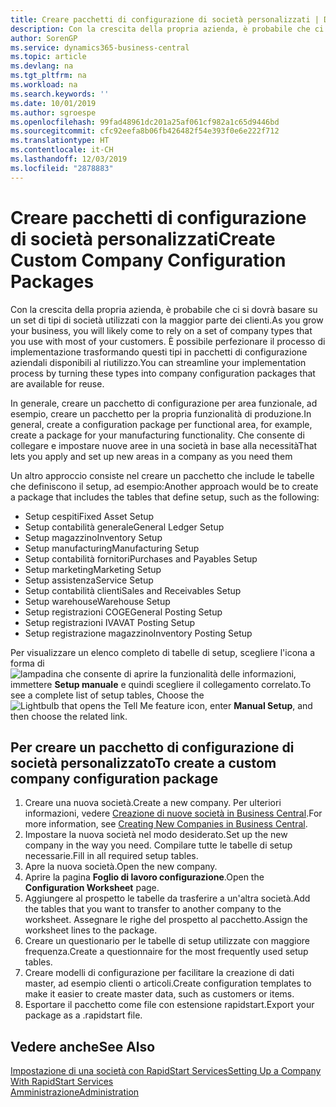 ```yaml
---
title: Creare pacchetti di configurazione di società personalizzati | Documenti Microsoft
description: Con la crescita della propria azienda, è probabile che ci si dovrà basare su un set di tipi di società utilizzati con la maggior parte dei clienti. È possibile perfezionare il processo di implementazione trasformando questi tipi in pacchetti di configurazione aziendali disponibili al riutilizzo.
author: SorenGP
ms.service: dynamics365-business-central
ms.topic: article
ms.devlang: na
ms.tgt_pltfrm: na
ms.workload: na
ms.search.keywords: ''
ms.date: 10/01/2019
ms.author: sgroespe
ms.openlocfilehash: 99fad48961dc201a25af061cf982a1c65d9446bd
ms.sourcegitcommit: cfc92eefa8b06fb426482f54e393f0e6e222f712
ms.translationtype: HT
ms.contentlocale: it-CH
ms.lasthandoff: 12/03/2019
ms.locfileid: "2878883"
---
```

# <a name="create-custom-company-configuration-packages"></a><span data-ttu-id="bd78a-104">Creare pacchetti di configurazione di società personalizzati</span><span class="sxs-lookup"><span data-stu-id="bd78a-104">Create Custom Company Configuration Packages</span></span>
<span data-ttu-id="bd78a-105">Con la crescita della propria azienda, è probabile che ci si dovrà basare su un set di tipi di società utilizzati con la maggior parte dei clienti.</span><span class="sxs-lookup"><span data-stu-id="bd78a-105">As you grow your business, you will likely come to rely on a set of company types that you use with most of your customers.</span></span> <span data-ttu-id="bd78a-106">È possibile perfezionare il processo di implementazione trasformando questi tipi in pacchetti di configurazione aziendali disponibili al riutilizzo.</span><span class="sxs-lookup"><span data-stu-id="bd78a-106">You can streamline your implementation process by turning these types into company configuration packages that are available for reuse.</span></span>  

<span data-ttu-id="bd78a-107">In generale, creare un pacchetto di configurazione per area funzionale, ad esempio, creare un pacchetto per la propria funzionalità di produzione.</span><span class="sxs-lookup"><span data-stu-id="bd78a-107">In general, create a configuration package per functional area, for example, create a package for your manufacturing functionality.</span></span> <span data-ttu-id="bd78a-108">Che consente di collegare e impostare nuove aree in una società in base alla necessità</span><span class="sxs-lookup"><span data-stu-id="bd78a-108">That lets you apply and set up new areas in a company as you need them</span></span>  

<span data-ttu-id="bd78a-109">Un altro approccio consiste nel creare un pacchetto che include le tabelle che definiscono il setup, ad esempio:</span><span class="sxs-lookup"><span data-stu-id="bd78a-109">Another approach would be to create a package that includes the tables that define setup, such as the following:</span></span>  

-   <span data-ttu-id="bd78a-110">Setup cespiti</span><span class="sxs-lookup"><span data-stu-id="bd78a-110">Fixed Asset Setup</span></span>  
-   <span data-ttu-id="bd78a-111">Setup contabilità generale</span><span class="sxs-lookup"><span data-stu-id="bd78a-111">General Ledger Setup</span></span>  
-   <span data-ttu-id="bd78a-112">Setup magazzino</span><span class="sxs-lookup"><span data-stu-id="bd78a-112">Inventory Setup</span></span>  
-   <span data-ttu-id="bd78a-113">Setup manufacturing</span><span class="sxs-lookup"><span data-stu-id="bd78a-113">Manufacturing Setup</span></span>  
-   <span data-ttu-id="bd78a-114">Setup contabilità fornitori</span><span class="sxs-lookup"><span data-stu-id="bd78a-114">Purchases and Payables Setup</span></span>  
-   <span data-ttu-id="bd78a-115">Setup marketing</span><span class="sxs-lookup"><span data-stu-id="bd78a-115">Marketing Setup</span></span>  
-   <span data-ttu-id="bd78a-116">Setup assistenza</span><span class="sxs-lookup"><span data-stu-id="bd78a-116">Service Setup</span></span>  
-   <span data-ttu-id="bd78a-117">Setup contabilità clienti</span><span class="sxs-lookup"><span data-stu-id="bd78a-117">Sales and Receivables Setup</span></span>  
-   <span data-ttu-id="bd78a-118">Setup warehouse</span><span class="sxs-lookup"><span data-stu-id="bd78a-118">Warehouse Setup</span></span>  
-   <span data-ttu-id="bd78a-119">Setup registrazioni COGE</span><span class="sxs-lookup"><span data-stu-id="bd78a-119">General Posting Setup</span></span>  
-   <span data-ttu-id="bd78a-120">Setup registrazioni IVA</span><span class="sxs-lookup"><span data-stu-id="bd78a-120">VAT Posting Setup</span></span>  
-   <span data-ttu-id="bd78a-121">Setup registrazione magazzino</span><span class="sxs-lookup"><span data-stu-id="bd78a-121">Inventory Posting Setup</span></span>  

<span data-ttu-id="bd78a-122">Per visualizzare un elenco completo di tabelle di setup, scegliere l'icona a forma di ![lampadina che consente di aprire la funzionalità delle informazioni](media/ui-search/search_small.png "Informazioni sull'operazione che si desidera eseguire"), immettere **Setup manuale** e quindi scegliere il collegamento correlato.</span><span class="sxs-lookup"><span data-stu-id="bd78a-122">To see a complete list of setup tables, Choose the ![Lightbulb that opens the Tell Me feature](media/ui-search/search_small.png "Tell me what you want to do") icon, enter **Manual Setup**, and then choose the related link.</span></span>  

## <a name="to-create-a-custom-company-configuration-package"></a><span data-ttu-id="bd78a-123">Per creare un pacchetto di configurazione di società personalizzato</span><span class="sxs-lookup"><span data-stu-id="bd78a-123">To create a custom company configuration package</span></span>  
1.  <span data-ttu-id="bd78a-124">Creare una nuova società.</span><span class="sxs-lookup"><span data-stu-id="bd78a-124">Create a new company.</span></span> <span data-ttu-id="bd78a-125">Per ulteriori informazioni, vedere [Creazione di nuove società in Business Central](about-new-company.md).</span><span class="sxs-lookup"><span data-stu-id="bd78a-125">For more information, see [Creating New Companies in Business Central](about-new-company.md).</span></span>  
3.  <span data-ttu-id="bd78a-126">Impostare la nuova società nel modo desiderato.</span><span class="sxs-lookup"><span data-stu-id="bd78a-126">Set up the new company in the way you need.</span></span> <span data-ttu-id="bd78a-127">Compilare tutte le tabelle di setup necessarie.</span><span class="sxs-lookup"><span data-stu-id="bd78a-127">Fill in all required setup tables.</span></span>  
4.  <span data-ttu-id="bd78a-128">Apre la nuova società.</span><span class="sxs-lookup"><span data-stu-id="bd78a-128">Open the new company.</span></span>
5. <span data-ttu-id="bd78a-129">Aprire la pagina **Foglio di lavoro configurazione**.</span><span class="sxs-lookup"><span data-stu-id="bd78a-129">Open the **Configuration Worksheet** page.</span></span>  
6.  <span data-ttu-id="bd78a-130">Aggiungere al prospetto le tabelle da trasferire a un'altra società.</span><span class="sxs-lookup"><span data-stu-id="bd78a-130">Add the tables that you want to transfer to another company to the worksheet.</span></span> <span data-ttu-id="bd78a-131">Assegnare le righe del prospetto al pacchetto.</span><span class="sxs-lookup"><span data-stu-id="bd78a-131">Assign the worksheet lines to the package.</span></span>  
7.  <span data-ttu-id="bd78a-132">Creare un questionario per le tabelle di setup utilizzate con maggiore frequenza.</span><span class="sxs-lookup"><span data-stu-id="bd78a-132">Create a questionnaire for the most frequently used setup tables.</span></span>  
8.  <span data-ttu-id="bd78a-133">Creare modelli di configurazione per facilitare la creazione di dati master, ad esempio clienti o articoli.</span><span class="sxs-lookup"><span data-stu-id="bd78a-133">Create configuration templates to make it easier to create master data, such as customers or items.</span></span>  
9.  <span data-ttu-id="bd78a-134">Esportare il pacchetto come file con estensione rapidstart.</span><span class="sxs-lookup"><span data-stu-id="bd78a-134">Export your package as a .rapidstart file.</span></span>  

## <a name="see-also"></a><span data-ttu-id="bd78a-135">Vedere anche</span><span class="sxs-lookup"><span data-stu-id="bd78a-135">See Also</span></span>  
[<span data-ttu-id="bd78a-136">Impostazione di una società con RapidStart Services</span><span class="sxs-lookup"><span data-stu-id="bd78a-136">Setting Up a Company With RapidStart Services</span></span>](admin-set-up-a-company-with-rapidstart.md)  
[<span data-ttu-id="bd78a-137">Amministrazione</span><span class="sxs-lookup"><span data-stu-id="bd78a-137">Administration</span></span>](admin-setup-and-administration.md)
